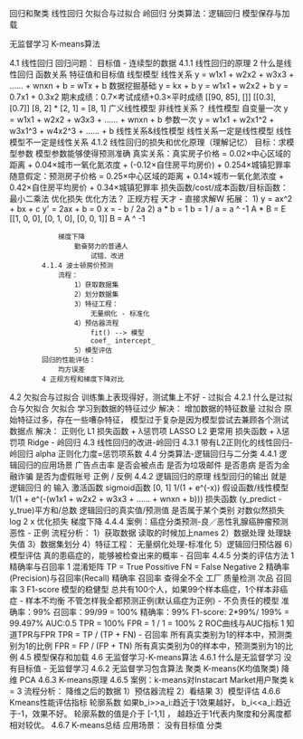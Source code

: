 回归和聚类
线性回归
欠拟合与过拟合
岭回归
分类算法：逻辑回归
模型保存与加载

无监督学习 K-means算法


4.1 线性回归
    回归问题：
        目标值 - 连续型的数据
    4.1.1 线性回归的原理
        2 什么是线性回归
            函数关系 特征值和目标值
            线型模型
                线性关系
            y = w1x1 + w2x2 + w3x3 + …… + wnxn + b
              = wTx + b
            数据挖掘基础
            y = kx + b
            y = w1x1 + w2x2 + b
            y = 0.7x1 + 0.3x2
            期末成绩：0.7×考试成绩+0.3×平时成绩
            [[90, 85],
            []]
            [[0.3],
            [0.7]]
            [8, 2] * [2, 1] = [8, 1]
            广义线性模型
                非线性关系？
                线性模型
                    自变量一次
                     y = w1x1 + w2x2 + w3x3 + …… + wnxn + b
                    参数一次
                     y = w1x1 + w2x1^2 + w3x1^3 + w4x2^3 + …… + b
                线性关系&线性模型
                线性关系一定是线性模型
                线性模型不一定是线性关系
         4.1.2 线性回归的损失和优化原理（理解记忆）
            目标：求模型参数
                模型参数能够使得预测准确
            真实关系：真实房子价格 = 0.02×中心区域的距离 + 0.04×城市一氧化氮浓度 + (-0.12×自住房平均房价) + 0.254×城镇犯罪率
            随意假定：预测房子价格 = 0.25×中心区域的距离 + 0.14×城市一氧化氮浓度 + 0.42×自住房平均房价 + 0.34×城镇犯罪率
            损失函数/cost/成本函数/目标函数：
                最小二乘法
            优化损失
                优化方法？
                正规方程
                    天才 - 直接求解W
                    拓展：
                    1)
                        y = ax^2 + bx + c
                        y' = 2ax + b = 0
                        x = - b / 2a
                    2)
                        a * b = 1
                            b = 1 / a = a ^ -1
                        A * B = E
                        [[1, 0, 0],
                        [0, 1, 0],
                        [0, 0, 1]]
                        B = A ^ -1

                梯度下降
                    勤奋努力的普通人
                        试错、改进
            4.1.4 波士顿房价预测
                流程：
                    1）获取数据集
                    2）划分数据集
                    3）特征工程：
                        无量纲化 - 标准化
                    4）预估器流程
                        fit() --> 模型
                        coef_ intercept_
                    5）模型评估
            回归的性能评估：
                均方误差
            4 正规方程和梯度下降对比

4.2 欠拟合与过拟合
    训练集上表现得好，测试集上不好 - 过拟合
    4.2.1 什么是过拟合与欠拟合
        欠拟合
            学习到数据的特征过少
            解决：
                增加数据的特征数量
        过拟合
            原始特征过多，存在一些嘈杂特征， 模型过于复杂是因为模型尝试去兼顾各个测试数据点
            解决：
                正则化
                    L1
                    损失函数 + λ惩罚项
                    LASSO
                    L2 更常用
                    损失函数 + λ惩罚项
                    Ridge - 岭回归
4.3 线性回归的改进-岭回归
    4.3.1 带有L2正则化的线性回归-岭回归
        alpha 正则化力度=惩罚项系数
4.4 分类算法-逻辑回归与二分类
    4.4.1 逻辑回归的应用场景
        广告点击率 是否会被点击
        是否为垃圾邮件
        是否患病
        是否为金融诈骗
        是否为虚假账号
        正例 / 反例
    4.4.2 逻辑回归的原理
        线型回归的输出 就是 逻辑回归 的 输入
        激活函数
            sigmoid函数 [0, 1]
            1/(1 + e^(-x))
        假设函数/线性模型
            1/(1 + e^(-(w1x1 + w2x2 + w3x3 + …… + wnxn + b)))
        损失函数
            (y_predict - y_true)平方和/总数
            逻辑回归的真实值/预测值 是否属于某个类别
            对数似然损失
            log 2 x
        优化损失
            梯度下降
    4.4.4 案例：癌症分类预测-良／恶性乳腺癌肿瘤预测
        恶性 - 正例
        流程分析：
            1）获取数据
                读取的时候加上names
            2）数据处理
                处理缺失值
            3）数据集划分
            4）特征工程：
                无量纲化处理-标准化
            5）逻辑回归预估器
            6）模型评估
    真的患癌症的，能够被检查出来的概率 - 召回率
    4.4.5 分类的评估方法
        1 精确率与召回率
            1 混淆矩阵
                TP = True Possitive
                FN = False Negative
            2 精确率(Precision)与召回率(Recall)
                精确率
                召回率 查得全不全
                工厂 质量检测 次品 召回率
            3 F1-score 模型的稳健型
       总共有100个人，如果99个样本癌症，1个样本非癌症 - 样本不均衡
       不管怎样我全都预测正例(默认癌症为正例) - 不负责任的模型
           准确率：99%
           召回率：99/99 = 100%
           精确率：99%
           F1-score: 2*99%/ 199% = 99.497%
           AUC:0.5
                TPR = 100%
                FPR = 1 / 1 = 100%
       2 ROC曲线与AUC指标
            1 知道TPR与FPR
                TPR = TP / (TP + FN) - 召回率
                    所有真实类别为1的样本中，预测类别为1的比例
                FPR = FP / (FP + TN)
                    所有真实类别为0的样本中，预测类别为1的比例
4.5 模型保存和加载
4.6 无监督学习-K-means算法
    4.6.1 什么是无监督学习
        没有目标值 - 无监督学习
    4.6.2 无监督学习包含算法
        聚类
        K-means(K均值聚类)
        降维
        PCA
    4.6.3 K-means原理
    4.6.5 案例：k-means对Instacart Market用户聚类
        k = 3
        流程分析：
        降维之后的数据
        1）预估器流程
        2）看结果
        3）模型评估
    4.6.6 Kmeans性能评估指标
        轮廓系数
        如果b_i>>a_i:趋近于1效果越好，
        b_i<<a_i:趋近于-1，效果不好。
        轮廓系数的值是介于 [-1,1] ，
        越趋近于1代表内聚度和分离度都相对较优。
    4.6.7 K-means总结
        应用场景：
            没有目标值
            分类
